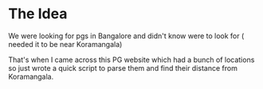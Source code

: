 # The Idea

We were looking for pgs in Bangalore and didn't know were to look for ( needed it to be near Koramangala)

That's when I came across this PG website which had a bunch of locations so just wrote a quick script to parse them and find their distance from Koramangala.
